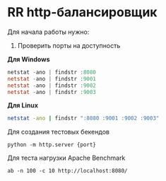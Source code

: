 # RR http-балансировщик

Для начала работы нужно:

1. Проверить порты на доступность

**Для Windows**
```powershell
netstat -ano | findstr :8080
netstat -ano | findstr :9001
netstat -ano | findstr :9002
netstat -ano | findstr :9003
```

**Для Linux**
```bash
netstat -ano | findstr ":8080 :9001 :9002 :9003"
```

Для создания тестовых бекендов 
```
python -m http.server {port}
```

Для теста нагрузки
Apache Benchmark
```
ab -n 100 -c 10 http://localhost:8080/
```
